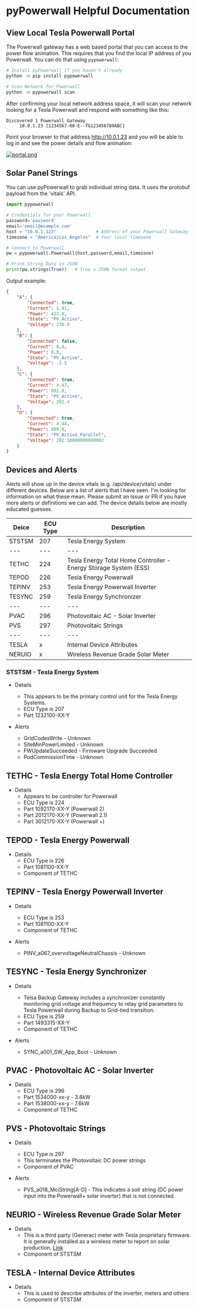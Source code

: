 # pyPowerwall Helpful Documentation

## View Local Tesla Powerwall Portal

The Powerwall gateway has a web based portal that you can access to the power flow animation. This requires that you find the local IP address of you Powerwall.  You can do that using `pypowerwall`:


```bash
# Install pyPowerwall if you haven't already
python -m pip install pypowerwall

# Scan Network for Powerwall
python -m pypowerwall scan
```

After confirming your local network address space, it will scan your network looking for a Tesla Powerwall and respond with something like this:

```
Discovered 1 Powerwall Gateway
     10.0.1.23 [1234567-00-E--TG123456789ABC]
```

Point your browser to that address http://10.0.1.23 and you will be able to log in and see the power details and flow animation:

[![portal.png](portal.png)](portal.png)


## Solar Panel Strings

You can use pyPowerwall to grab individual string data.  It uses the protobuf payload from the 'vitals' API.

```python
import pypowerwall

# Credentials for your Powerwall
password='password'
email='email@example.com'
host = "10.0.1.123"               # Address of your Powerwall Gateway
timezone = "America/Los_Angeles"  # Your local timezone

# Connect to Powerwall
pw = pypowerwall.Powerwall(host,password,email,timezone)

# Print String Data in JSON
print(pw.strings(True))   # True = JSON format output
```

Output example:

```json
{
    "A": {
        "Connected": true,
        "Current": 1.81,
        "Power": 422.0,
        "State": "PV_Active",
        "Voltage": 230.0
    },
    "B": {
        "Connected": false,
        "Current": 0.0,
        "Power": 0.0,
        "State": "PV_Active",
        "Voltage": -2.5
    },
    "C": {
        "Connected": true,
        "Current": 4.47,
        "Power": 892.0,
        "State": "PV_Active",
        "Voltage": 202.4
    },
    "D": {
        "Connected": true,
        "Current": 4.44,
        "Power": 889.0,
        "State": "PV_Active_Parallel",
        "Voltage": 202.10000000000002
    }
}
```

## Devices and Alerts

Alerts will show up in the device vitals (e.g. /api/device/vitals) under different devices.  Below are a list of alerts that I have seen.  I'm looking for information on what these mean. Please submit an Issue or PR if you have more alerts or definitions we can add.  The device details below are mostly educated guesses.

| Deice | ECU Type | Description |
| --- | --- | --- |
| STSTSM | 207 | Tesla Energy System |
| --- | --- | --- |
| TETHC | 224 | Tesla Energy Total Home Controller - Energy Storage System (ESS) |
| TEPOD | 226 | Tesla Energy Powerwall |
| TEPINV | 253 | Tesla Energy Powerwall Inverter |
| TESYNC | 259 | Tesla Energy Synchronizer |
| --- | --- | --- |
| PVAC | 296 | Photovoltaic AC - Solar Inverter |
| PVS | 297 | Photovoltaic Strings |
| --- | --- | --- |
| TESLA | x | Internal Device Attributes |
| NERUIO | x | Wireless Revenue Grade Solar Meter |

### STSTSM - Tesla Energy System

* Details
    * This appears to be the primary control unit for the Tesla Energy Systems. 
    * ECU Type is 207
    * Part 1232100-XX-Y

* Alerts
    * GridCodesWrite - Unknown
    * SiteMinPowerLimited - Unknown
    * FWUpdateSucceeded - Firmware Upgrade Succeeded
    * PodCommissionTime - Unknown

## TETHC - Tesla Energy Total Home Controller

* Details
    * Appears to be controller for Powerwall
    * ECU Type is 224
    * Part 1092170-XX-Y (Powerwall 2)
    * Part 2012170-XX-Y (Powerwall 2.1)
    * Part 3012170-XX-Y (Powerwall +)

## TEPOD - Tesla Energy Powerwall

* Details
    * ECU Type is 226
    * Part 1081100-XX-Y
    * Component of TETHC

## TEPINV - Tesla Energy Powerwall Inverter

* Details
    * ECU Type is 253
    * Part 1081100-XX-Y
    * Component of TETHC

* Alerts  
    * PINV_a067_overvoltageNeutralChassis - Unknown

## TESYNC - Tesla Energy Synchronizer

* Details
    * Telsa Backup Gateway includes a synchronizer constantly monitoring grid voltage and frequency to relay grid parameters to Tesla Powerwall during Backup to Grid-tied transition.
    * ECU Type is 259
    * Part 1493315-XX-Y
    * Component of TETHC

* Alerts
    * SYNC_a001_SW_App_Boot - Unknown

## PVAC - Photovoltaic AC - Solar Inverter

* Details
    * ECU Type is 296
    * Part 1534000-xx-y - 3.8kW
    * Part 1538000-xx-y - 7.6kW
    * Component of TETHC

## PVS - Photovoltaic Strings

* Details
    * ECU Type is 297
    * This terminates the Photovoltaic DC power strings
    * Component of PVAC

* Alerts
    * PVS_a018_MciString[A-D] - This indicates a solr string (DC power input into the Powerwall+ solar inverter) that is not connected.

## NEURIO - Wireless Revenue Grade Solar Meter

* Details
    * This is a third party (Generac) meter with Tesla proprietary firmware.  It is generally installed as a wireless meter to report on solar production.  [Link](https://neur.io/)
    * Component of STSTSM

## TESLA - Internal Device Attributes

* Details
    * This is used to describe attributes of the inverter, meters and others
    * Component of STSTSM

